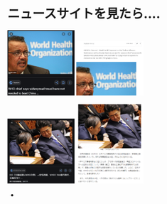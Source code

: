 # ニュースサイトを見たら....

<p float="left">
    <img width = "30%" height = "30%" src = "https://github.com/willy850329/6bits-RDAC/blob/master/6-bit_RDAC_img/news.png">
    <img width = "30%" height = "50%" src = "https://github.com/willy850329/6bits-RDAC/blob/master/6-bit_RDAC_img/3.png">
</p>

<p float="left">
    <img width = "30%" height = "30%" src = "https://github.com/willy850329/6bits-RDAC/blob/master/6-bit_RDAC_img/4.png">
    <img width = "30%" height = "30%" src = "https://github.com/willy850329/6bits-RDAC/blob/master/6-bit_RDAC_img/5.png">
</p>


-
